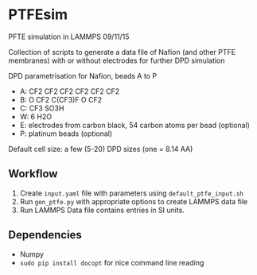 # PTFEsim

PFTE simulation in LAMMPS
09/11/15

Collection of scripts to generate a data file of Nafion 
(and other PTFE membranes) with or without electrodes
for further DPD simulation

DPD parametrisation for Nafion, beads A to P
* A: CF2 CF2 CF2 CF2 CF2 CF2
* B: O CF2 C(CF3)F O CF2
* C: CF3 SO3H
* W: 6 H2O
* E: electrodes from carbon black, 54 carbon atoms per bead (optional)
* P: platinum beads (optional)

Default cell size: a few (5-20) DPD sizes (one = 8.14 AA)

## Workflow
1. Create `input.yaml` file with parameters using `default_ptfe_input.sh`
2. Run `gen_ptfe.py` with appropriate options to create LAMMPS data file
3. Run LAMMPS
Data file contains entries in SI units.

## Dependencies
* Numpy
* `sudo pip install docopt` for nice command line reading
